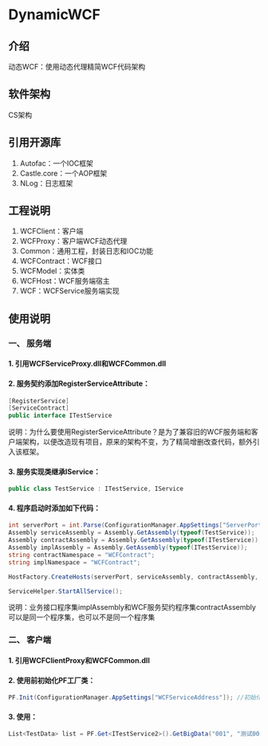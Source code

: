 # DynamicWCF

## 介绍

动态WCF：使用动态代理精简WCF代码架构


## 软件架构

CS架构


## 引用开源库

1.  Autofac：一个IOC框架
2.  Castle.core：一个AOP框架
3.  NLog：日志框架


## 工程说明

1.  WCFClient：客户端
2.  WCFProxy：客户端WCF动态代理
3.  Common：通用工程，封装日志和IOC功能
4.  WCFContract：WCF接口
5.  WCFModel：实体类
6.  WCFHost：WCF服务端宿主
7.  WCF：WCFService服务端实现


## 使用说明

### 一、  服务端

#### 1.  引用WCFServiceProxy.dll和WCFCommon.dll

#### 2.  服务契约添加RegisterServiceAttribute：

```C#
[RegisterService]
[ServiceContract]
public interface ITestService
```

说明：为什么要使用RegisterServiceAttribute？是为了兼容旧的WCF服务端和客户端架构，以便改造现有项目，原来的架构不变，为了精简增删改查代码，额外引入该框架。

#### 3.  服务实现类继承IService：

```C#
public class TestService : ITestService, IService
```

#### 4.  程序启动时添加如下代码：

```C#
int serverPort = int.Parse(ConfigurationManager.AppSettings["ServerPort"]);
Assembly serviceAssembly = Assembly.GetAssembly(typeof(TestService));
Assembly contractAssembly = Assembly.GetAssembly(typeof(ITestService));
Assembly implAssembly = Assembly.GetAssembly(typeof(ITestService));
string contractNamespace = "WCFContract";
string implNamespace = "WCFContract";

HostFactory.CreateHosts(serverPort, serviceAssembly, contractAssembly, implAssembly, contractNamespace, implNamespace);

ServiceHelper.StartAllService();
```

说明：业务接口程序集implAssembly和WCF服务契约程序集contractAssembly可以是同一个程序集，也可以不是同一个程序集

### 二、  客户端

#### 1.  引用WCFClientProxy和WCFCommon.dll

#### 2.  使用前初始化PF工厂类：

```C#
PF.Init(ConfigurationManager.AppSettings["WCFServiceAddress"]); //初始化PF
```

#### 3.  使用：

```C#
List<TestData> list = PF.Get<ITestService2>().GetBigData("001", "测试001");
```





